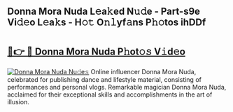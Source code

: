 ## Donna Mora Nuda L𝚎a𝚔ed N𝚞𝚍e - Part-s9e Vi𝚍𝚎o L𝚎a𝚔s - H𝚘𝚝 O𝚗𝚕yf𝚊ns P𝚑𝚘tos ihDDf

# <h2><a href="http://kf0324k.oniu.top/?m=Donna+Mora+Nuda">🔗👉 🔴 Donna Mora Nuda P𝚑ot𝚘𝚜 V𝚒d𝚎o</a></h2>

[![Donna Mora Nuda Nu𝚍e𝚜](https://i.imgur.com/0qMVB7G.gif)](http://kf0324k.oniu.top/?m=Donna+Mora+Nuda)
Online influencer Donna Mora Nuda, celebrated for publishing dance and lifestyle material, consisting of performances and personal vlogs. Remarkable magician Donna Mora Nuda, acclaimed for their exceptional skills and accomplishments in the art of illusion.  
